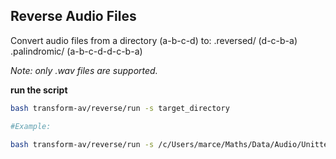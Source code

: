 ## Reverse Audio Files

Convert audio files from a directory (a-b-c-d) to:
.reversed/ (d-c-b-a)
.palindromic/ (a-b-c-d-d-c-b-a)

*Note: only .wav files are supported.*
 
**run the script**
```bash
bash transform-av/reverse/run -s target_directory

#Example:
 
bash transform-av/reverse/run -s /c/Users/marce/Maths/Data/Audio/Unittest
```